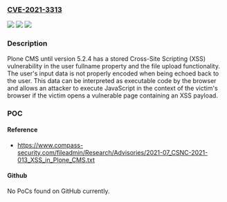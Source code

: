 ### [CVE-2021-3313](https://cve.mitre.org/cgi-bin/cvename.cgi?name=CVE-2021-3313)
![](https://img.shields.io/static/v1?label=Product&message=n%2Fa&color=blue)
![](https://img.shields.io/static/v1?label=Version&message=n%2Fa&color=blue)
![](https://img.shields.io/static/v1?label=Vulnerability&message=n%2Fa&color=brighgreen)

### Description

Plone CMS until version 5.2.4 has a stored Cross-Site Scripting (XSS) vulnerability in the user fullname property and the file upload functionality. The user's input data is not properly encoded when being echoed back to the user. This data can be interpreted as executable code by the browser and allows an attacker to execute JavaScript in the context of the victim's browser if the victim opens a vulnerable page containing an XSS payload.

### POC

#### Reference
- https://www.compass-security.com/fileadmin/Research/Advisories/2021-07_CSNC-2021-013_XSS_in_Plone_CMS.txt

#### Github
No PoCs found on GitHub currently.

